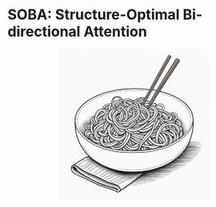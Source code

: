 # SOBA: Structure-Optimal Bi-directional Attention
<p align="center">
  <img width="60%" src="soba.jpg">
</p>
